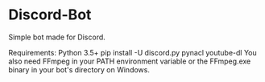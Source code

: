 # Discord-Bot
Simple bot made for Discord. 

Requirements:
Python 3.5+
pip install -U discord.py pynacl youtube-dl
You also need FFmpeg in your PATH environment variable or the FFmpeg.exe binary in your bot's directory on Windows.
